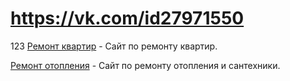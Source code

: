 # https://vk.com/id27971550
123
[Ремонт квартир](https://rusnus.github.io/repair_1/) - Сайт по ремонту квартир.

[Ремонт отопления](https://rusnus.github.io/repair_2/) - Сайт по ремонту отопления и сантехники.
